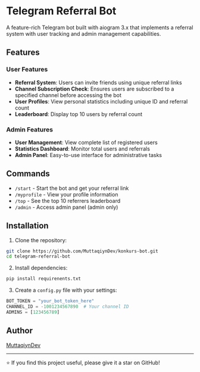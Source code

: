 # Telegram Referral Bot

A feature-rich Telegram bot built with aiogram 3.x that implements a referral system with user tracking and admin management capabilities.

## Features

### User Features
- **Referral System**: Users can invite friends using unique referral links
- **Channel Subscription Check**: Ensures users are subscribed to a specified channel before accessing the bot
- **User Profiles**: View personal statistics including unique ID and referral count
- **Leaderboard**: Display top 10 users by referral count

### Admin Features
- **User Management**: View complete list of registered users
- **Statistics Dashboard**: Monitor total users and referrals
- **Admin Panel**: Easy-to-use interface for administrative tasks

## Commands

- `/start` - Start the bot and get your referral link
- `/myprofile` - View your profile information
- `/top` - See the top 10 referrers leaderboard
- `/admin` - Access admin panel (admin only)

## Installation

1. Clone the repository:
```bash
git clone https://github.com/MuttaqiynDev/konkurs-bot.git
cd telegram-referral-bot
```

2. Install dependencies:
```bash
pip install requirenents.txt
```

3. Create a `config.py` file with your settings:
```python
BOT_TOKEN = "your_bot_token_here"
CHANNEL_ID = -1001234567890  # Your channel ID
ADMINS = [123456789] 
```


## Author

[MuttaqiynDev](https://github.com/MuttaqiynDev)

---

⭐ If you find this project useful, please give it a star on GitHub!
